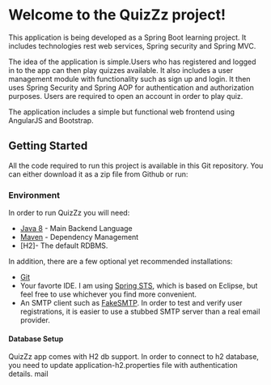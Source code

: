 # Welcome to the QuizZz project!

This application is being developed as a Spring Boot learning project. It includes technologies rest web services, Spring security and Spring MVC. 

The idea of the application is simple.Users who has registered and logged in to the app can then play quizzes available. 
It also includes a user management module with functionality such as sign up and login. 
It then uses Spring Security and Spring AOP for authentication and authorization purposes. 
Users are required to open an account in order to play quiz.

The application includes a simple but functional web frontend using AngularJS and Bootstrap.

## Getting Started

All the code required to run this project is available in this Git repository. You can either download it as a zip file from Github or run:

### Environment

In order to run QuizZz you will need:

* [Java 8](http://www.oracle.com/technetwork/java/javase/overview/java8-2100321.html) - Main Backend Language
* [Maven](https://maven.apache.org/) - Dependency Management
* [H2]-  The default RDBMS.

In addition, there are a few optional yet recommended installations:

* [Git](https://git-scm.com)
* Your favorte IDE. I am using [Spring STS](https://spring.io/tools/sts/all), which is based on Eclipse, but feel free to use whichever you find more convenient.
* An SMTP client such as [FakeSMTP](http://nilhcem.com/FakeSMTP/). In order to test and verify user registrations, it is easier to use a stubbed SMTP server than a real email provider.

#### Database Setup

QuizZz app comes with H2 db support. In order to connect to h2 database, you need to update application-h2.properties file with authentication details.
mail